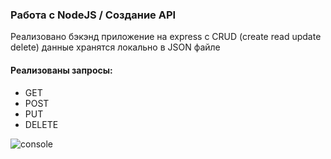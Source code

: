 ### Работа с NodeJS / Создание API 
Реализовано бэкэнд приложение на express с CRUD (create read update delete)
данные хранятся локально в JSON файле 

#### Реализованы запросы: 
* GET
* POST
* PUT
* DELETE

![console]('./assets/readme1.jpg')